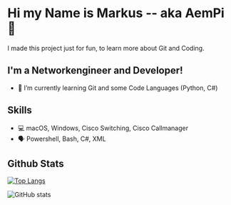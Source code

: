 # Hi my Name is Markus -- aka AemPi 👋

I made this project just for fun, to learn more about Git and Coding.

## I'm a Networkengineer and Developer!

- 🌱 I’m currently learning Git and some Code Languages (Python, C#)

## Skills

* 💻 macOS, Windows, Cisco Switching, Cisco Callmanager
* 🗣️ Powershell, Bash, C#, XML

## Github Stats

[![Top Langs](https://github-readme-stats.vercel.app/api/top-langs/?username=AemPi)](https://github.com/anuraghazra/github-readme-stats)

![GitHub stats](https://github-readme-stats.vercel.app/api?username=AemPi&show_icons=true&count_private=true)  

<!--
**AemPi/AemPi** is a ✨ _special_ ✨ repository because its `README.md` (this file) appears on your GitHub profile.

Here are some ideas to get you started:

- 🔭 I’m currently working on ...
- 🌱 I’m currently learning ...
- 👯 I’m looking to collaborate on ...
- 🤔 I’m looking for help with ...
- 💬 Ask me about ...
- 📫 How to reach me: ...
- 😄 Pronouns: ...
- ⚡ Fun fact: ...
-->
